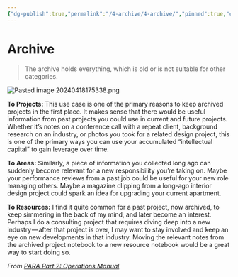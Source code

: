 ```yaml
---
{"dg-publish":true,"permalink":"/4-archive/4-archive/","pinned":true,"created":"2024-04-18T13:59:02.694+02:00","updated":"2024-04-20T23:33:46.954+02:00"}
---
```


# Archive

> The archive holds everything, which is old or is not suitable for other categories.

![Pasted image 20240418175338.png](/img/user/4%20Archive/Assets/Pasted%20image%2020240418175338.png)

**To Projects:** This use case is one of the primary reasons to keep archived projects in the first place. It makes sense that there would be useful information from past projects you could use in current and future projects. Whether it’s notes on a conference call with a repeat client, background research on an industry, or photos you took for a related design project, this is one of the primary ways you can use your accumulated “intellectual capital” to gain leverage over time.

**To Areas:** Similarly, a piece of information you collected long ago can suddenly become relevant for a new responsibility you’re taking on. Maybe your performance reviews from a past job could be useful for your new role managing others. Maybe a magazine clipping from a long-ago interior design project could spark an idea for upgrading your current apartment.

**To Resources:** I find it quite common for a past project, now archived, to keep simmering in the back of my mind, and later become an interest. Perhaps I do a consulting project that requires diving deep into a new industry — after that project is over, I may want to stay involved and keep an eye on new developments in that industry. Moving the relevant notes from the archived project notebook to a new resource notebook would be a great way to start doing so.

_From [PARA Part 2: Operations Manual](https://fortelabs.co/blog/p-a-r-a-ii-operations-manual/)_